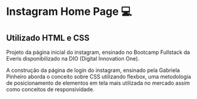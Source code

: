 # Instagram Home Page  :computer:

## Utilizado HTML e CSS

Projeto da página inicial do instagram, ensinado no Bootcamp Fullstack da Everis disponibilizado na DIO (Digital Innovation One). 

A construção da página de login do instagram, ensinado pela Gabriela Pinheiro aborda o conceito sobre CSS utilizando flexbox, uma metodologia de posicionamento de elementos em tela mais utilizada no mercado assim como conceitos de responsividade.

